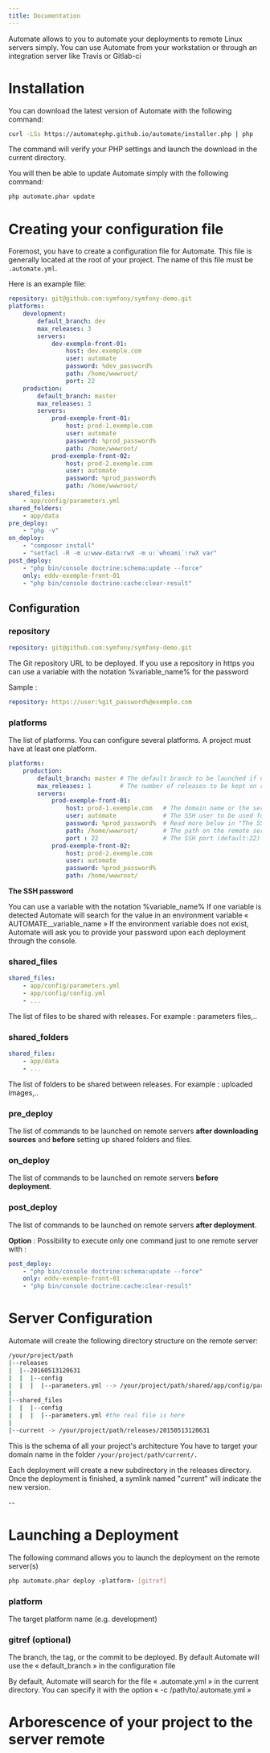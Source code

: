 ```yaml
---
title: Documentation
---
```


Automate allows to you to automate your deployments to remote Linux servers simply.
You can use Automate from your workstation or through an integration server like Travis or Gitlab-ci

# Installation 

You can download the latest version of Automate with the following command:

```bash
curl -LSs https://automatephp.github.io/automate/installer.php | php
```

The command will verify your PHP settings and launch the download in the current directory.

You will then be able to update Automate simply with the following command:

```bash
php automate.phar update
```

# Creating your configuration file

Foremost, you have to create a configuration file for Automate.
This file is generally located at the root of your project. The name of this file must be `.automate.yml`.

Here is an example file:

```YAML
repository: git@github.com:symfony/symfony-demo.git
platforms:
    development:
        default_branch: dev
        max_releases: 3
        servers:
            dev-exemple-front-01:
                host: dev.exemple.com
                user: automate
                password: %dev_password%
                path: /home/wwwroot/
                port: 22
    production:
        default_branch: master
        max_releases: 3
        servers:
            prod-exemple-front-01:
                host: prod-1.exemple.com
                user: automate
                password: %prod_password%
                path: /home/wwwroot/
            prod-exemple-front-02:
                host: prod-2.exemple.com
                user: automate
                password: %prod_password%
                path: /home/wwwroot/
shared_files:
    - app/config/parameters.yml
shared_folders:
    - app/data
pre_deploy:
    - "php -v"
on_deploy:
    - "composer install"
    - "setfacl -R -m u:www-data:rwX -m u:`whoami`:rwX var"
post_deploy:
    - "php bin/console doctrine:schema:update --force"
    only: eddv-exemple-front-01                     
    - "php bin/console doctrine:cache:clear-result"
```

## Configuration

### repository

```YAML
repository: git@github.com:symfony/symfony-demo.git
```

The Git repository URL to be deployed. If you use a repository in https you can use a variable with the notation %variable_name% for the password 

Sample : 
```YAML
repository: https://user:%git_password%@exemple.com
```

### platforms

The list of platforms.
You can configure several platforms.
A project must have at least one platform. 

```YAML
platforms:
    production:
        default_branch: master # The default branch to be launched if no branch is specified during the deployement
        max_releases: 1        # The number of releases to be kept on remote servers.
        servers:
            prod-exemple-front-01:
                host: prod-1.exemple.com   # The domain name or the server's IP
                user: automate             # The SSH user to be used for the deployment
                password: %prod_password%  # Read more below in "The SSH password" section 
                path: /home/wwwroot/       # The path on the remote server
                port : 22                  # The SSH port (default:22)    
            prod-exemple-front-02:
                host: prod-2.exemple.com
                user: automate
                password: %prod_password%
                path: /home/wwwroot/
```

**The SSH password** 

You can use a variable with the notation %variable_name% 
If one variable is detected Automate will search for the value in an environment variable « AUTOMATE__variable_name » 
If the environment variable does not exist, Automate will ask you to provide your password upon each deployment through the console.


### shared_files

```YAML
shared_files:
    - app/config/parameters.yml
    - app/config/config.yml
    - ... 
```

The list of files to be shared with releases. 
For example : parameters files,..

### shared_folders

```YAML
shared_files:
    - app/data
    - ... 
```
The list of folders to be shared between releases.
For example : uploaded images,..

### pre_deploy

The list of commands to be launched on remote servers **after downloading sources** and **before** setting up shared folders and files.

### on_deploy

The list of commands to be launched on remote servers **before deployment**.

### post_deploy

The list of commands to be launched on remote servers **after deployment**.

**Option** : Possibility to execute only one command just to one remote server with :

```YAML
post_deploy:
    - "php bin/console doctrine:schema:update --force"
    only: eddv-exemple-front-01                     
    - "php bin/console doctrine:cache:clear-result"
```
                  
# Server Configuration

Automate will create the following directory structure on the remote server:



```BASH
/your/project/path
|--releases
|  |--20160513120631
|  |  |--config
|  |  |  |--parameters.yml --> /your/project/path/shared/app/config/parameters.yml
|
|--shared_files
|  |  |--config
|  |  |  |--parameters.yml #the real file is here
|
|--current -> /your/project/path/releases/20150513120631
```

This is the schema of all your project's architecture 
You have to target your domain name in the folder `/your/project/path/current/.`

Each deployment will create a new subdirectory in the releases directory. Once the deployment is finished, a symlink named "current" will indicate the new version.




--

# Launching a Deployment

The following command allows you to launch the deployment on the remote server(s)

```bash
php automate.phar deploy ‹platform› [gitref]
```

### platform

The target platform name (e.g. development)

### gitref (optional)

The branch, the tag, or the commit to be deployed.
By default Automate will use the « default_branch » in the configuration file


By default, Automate will search for the file « .automate.yml » in the current directory. You can specify it with the option « -c /path/to/.automate.yml »      

# Arborescence of your project to the server remote

